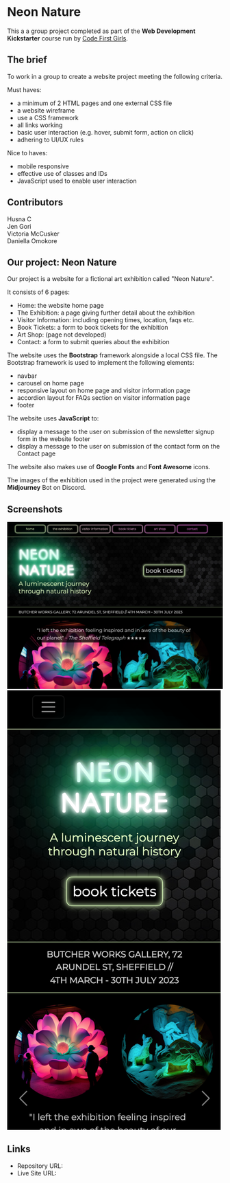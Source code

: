 # Neon Nature

This a a group project completed as part of the **Web Development Kickstarter** course run by [Code First Girls](https://codefirstgirls.com).

## The brief

To work in a group to create a website project meeting the following criteria.

Must haves:

- a minimum of 2 HTML pages and one external CSS file
- a website wireframe
- use a CSS framework
- all links working
- basic user interaction (e.g. hover, submit form, action on click)
- adhering to UI/UX rules

Nice to haves: 

- mobile responsive
- effective use of classes and IDs
- JavaScript used to enable user interaction

## Contributors

Husna C<br/>
Jen Gori<br/>
Victoria McCusker<br/>
Daniella Omokore

## Our project: Neon Nature

Our project is a website for a fictional art exhibition called "Neon Nature". 

It consists of 6 pages:

- Home: the website home page
- The Exhibition: a page giving further detail about the exhibition
- Visitor Information: including opening times, location, faqs etc.
- Book Tickets: a form to book tickets for the exhibition
- Art Shop: (page not developed)
- Contact: a form to submit queries about the exhibition

The website uses the **Bootstrap** framework alongside a local CSS file. The Bootstrap framework is used to implement the following elements:

-  navbar
- carousel on home page
- responsive layout on home page and visitor information page
- accordion layout for FAQs section on visitor information page
-  footer

The website uses **JavaScript** to:

- display a message to the user on submission of the newsletter signup form in the website footer
- display a message to the user on submission of the contact form on the Contact page

The website also makes use of **Google Fonts** and **Font Awesome** icons. 

The images of the exhibition used in the project were generated using the **Midjourney** Bot on Discord.

## Screenshots

![](./screenshot-home.png)
![](./screenshot-home-mobile.png)

## Links

- Repository URL: 
- Live Site URL:
